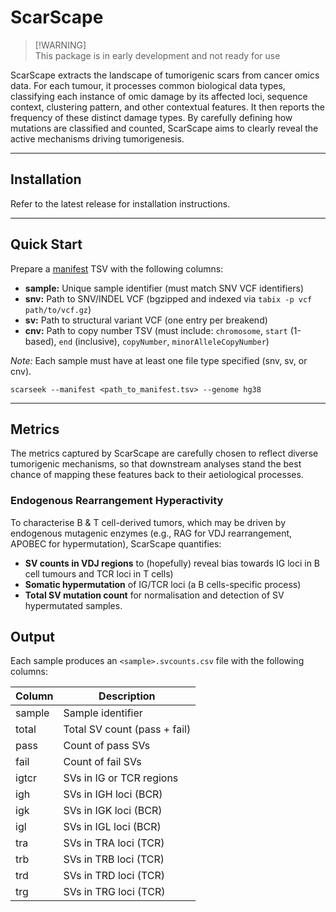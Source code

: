 # ScarScape

> \[!WARNING\]  
> This package is in early development and not ready for use

ScarScape extracts the landscape of tumorigenic scars from cancer omics data. For each tumour, it processes common biological data types, classifying each instance of omic damage by its affected loci, sequence context, clustering pattern, and other contextual features. It then reports the frequency of these distinct damage types. By carefully defining how mutations are classified and counted, ScarScape aims to clearly reveal the active mechanisms driving tumorigenesis.

---


## Installation

Refer to the latest release for installation instructions.

---

## Quick Start

Prepare a [manifest](testfiles/manifest.tsv) TSV with the following columns:

- **sample:** Unique sample identifier (must match SNV VCF identifiers)
- **snv:** Path to SNV/INDEL VCF (bgzipped and indexed via `tabix -p vcf path/to/vcf.gz`)
- **sv:** Path to structural variant VCF (one entry per breakend)
- **cnv:** Path to copy number TSV (must include: `chromosome`, `start` (1-based), `end` (inclusive), `copyNumber`, `minorAlleleCopyNumber`)

*Note:* Each sample must have at least one file type specified (snv, sv, or cnv).

```{bash}
scarseek --manifest <path_to_manifest.tsv> --genome hg38
```


---

## Metrics

The metrics captured by ScarScape are carefully chosen to reflect diverse tumorigenic mechanisms, so that downstream analyses stand the best chance of mapping these features back to their aetiological processes. 


### Endogenous Rearrangement Hyperactivity

To characterise B & T cell-derived tumors, which may be driven by endogenous mutagenic enzymes (e.g., RAG for VDJ rearrangement, APOBEC for hypermutation), ScarScape quantifies:

- **SV counts in VDJ regions** to (hopefully) reveal bias towards IG loci in B cell tumours and TCR loci in T cells)
- **Somatic hypermutation** of IG/TCR loci (a B cells-specific process)
- **Total SV mutation count** for normalisation and detection of SV hypermutated samples.

## Output

Each sample produces an `<sample>.svcounts.csv` file with the following columns:

| Column | Description                  |
| ------ | ---------------------------- |
| sample | Sample identifier            |
| total  | Total SV count (pass + fail) |
| pass   | Count of pass SVs            |
| fail   | Count of fail SVs            |
| igtcr  | SVs in IG or TCR regions     |
| igh    | SVs in IGH loci (BCR)        |
| igk    | SVs in IGK loci (BCR)        |
| igl    | SVs in IGL loci (BCR)        |
| tra    | SVs in TRA loci (TCR)        |
| trb    | SVs in TRB loci (TCR)        |
| trd    | SVs in TRD loci (TCR)        |
| trg    | SVs in TRG loci (TCR)        |